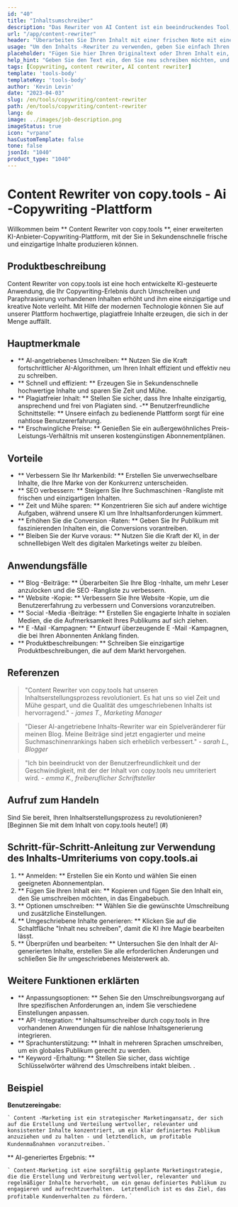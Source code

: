 ```yaml
---
id: "40"
title: "Inhaltsumschreiber"
description: "Das Rewriter von AI Content ist ein beeindruckendes Tool, das erweiterte KI -Algorithmen verwendet, um Ihren Eingabetxt automatisch neu zu schreiben und neu zu formulieren, wodurch er einzigartig, ansprechend und ansprechender ist.  Dieses Tool ist ideal für Blogger, Texter und Inhaltsersteller, die ihre Inhaltsqualität verbessern und Probleme mit Plagiaten vermeiden möchten."
url: "/app/content-rewriter"
header: "Überarbeiten Sie Ihren Inhalt mit einer frischen Note mit einem Umschreiben von KI-angetrieben."
usage: "Um den Inhalts -Rewriter zu verwenden, geben Sie einfach Ihren Text ein, den Sie neu schreiben möchten.  Dieses Tool generiert dann eine einzigartige, gut strukturierte und ansprechende Version Ihres ursprünglichen Inhalts, wodurch der Kontext und die wichtigsten Ideen aufrechterhalten werden."
placeholder: "Fügen Sie hier Ihren Originaltext oder Ihren Inhalt ein, und unsere Modelle schreiben ihn neu, um eine einzigartige, ansprechende und ansprechende Version zu erstellen."
help_hint: "Geben Sie den Text ein, den Sie neu schreiben möchten, und wir werden eine neue, eindeutige Version generieren und gleichzeitig die ursprüngliche Bedeutung und den Kontext erhalten.  Ideal zur Verbesserung der Inhaltsqualität und zur Vermeidung von Plagiatenproblemen."
tags: [Copywriting, content rewriter, AI content rewriter]
template: 'tools-body'
templateKey: 'tools-body'
author: 'Kevin Levin'
date: "2023-04-03"
slug: /en/tools/copywriting/content-rewriter
path: /en/tools/copywriting/content-rewriter
lang: de
image: ../images/job-description.png
imageStatus: true
icon: "vrpano"
hasCustomTemplate: false
tone: false
jsonId: "1040"
product_type: "1040"
---
```

# Content Rewriter von copy.tools - Ai -Copywriting -Plattform

Willkommen beim ** Content Rewriter von copy.tools **, einer erweiterten KI-Anbieter-Copywriting-Plattform, mit der Sie in Sekundenschnelle frische und einzigartige Inhalte produzieren können.

## Produktbeschreibung

Content Rewriter von copy.tools ist eine hoch entwickelte KI-gesteuerte Anwendung, die Ihr Copywriting-Erlebnis durch Umschreiben und Paraphrasierung vorhandenen Inhalten erhöht und ihm eine einzigartige und kreative Note verleiht.  Mit Hilfe der modernen Technologie können Sie auf unserer Plattform hochwertige, plagiatfreie Inhalte erzeugen, die sich in der Menge auffällt.

## Hauptmerkmale

- ** AI-angetriebenes Umschreiben: ** Nutzen Sie die Kraft fortschrittlicher AI-Algorithmen, um Ihren Inhalt effizient und effektiv neu zu schreiben.
 - ** Schnell und effizient: ** Erzeugen Sie in Sekundenschnelle hochwertige Inhalte und sparen Sie Zeit und Mühe.
 - ** Plagiatfreier Inhalt: ** Stellen Sie sicher, dass Ihre Inhalte einzigartig, ansprechend und frei von Plagiaten sind.
 -** Benutzerfreundliche Schnittstelle: ** Unsere einfach zu bedienende Plattform sorgt für eine nahtlose Benutzererfahrung.
 - ** Erschwingliche Preise: ** Genießen Sie ein außergewöhnliches Preis-Leistungs-Verhältnis mit unseren kostengünstigen Abonnementplänen.

## Vorteile

- ** Verbessern Sie Ihr Markenbild: ** Erstellen Sie unverwechselbare Inhalte, die Ihre Marke von der Konkurrenz unterscheiden.
 - ** SEO verbessern: ** Steigern Sie Ihre Suchmaschinen -Rangliste mit frischen und einzigartigen Inhalten.
 - ** Zeit und Mühe sparen: ** Konzentrieren Sie sich auf andere wichtige Aufgaben, während unsere KI um Ihre Inhaltsanforderungen kümmert.
 - ** Erhöhen Sie die Conversion -Raten: ** Geben Sie Ihr Publikum mit faszinierenden Inhalten ein, die Conversions vorantreiben.
 - ** Bleiben Sie der Kurve voraus: ** Nutzen Sie die Kraft der KI, in der schnelllebigen Welt des digitalen Marketings weiter zu bleiben.

## Anwendungsfälle

- ** Blog -Beiträge: ** Überarbeiten Sie Ihre Blog -Inhalte, um mehr Leser anzulocken und die SEO -Rangliste zu verbessern.
 - ** Website -Kopie: ** Verbessern Sie Ihre Website -Kopie, um die Benutzererfahrung zu verbessern und Conversions voranzutreiben.
 - ** Social -Media -Beiträge: ** Erstellen Sie engagierte Inhalte in sozialen Medien, die die Aufmerksamkeit Ihres Publikums auf sich ziehen.
 - ** E -Mail -Kampagnen: ** Entwurf überzeugende E -Mail -Kampagnen, die bei Ihren Abonnenten Anklang finden.
 - ** Produktbeschreibungen: ** Schreiben Sie einzigartige Produktbeschreibungen, die auf dem Markt hervorgehen.

## Referenzen

> "Content Rewriter von copy.tools hat unseren Inhaltserstellungsprozess revolutioniert. Es hat uns so viel Zeit und Mühe gespart, und die Qualität des umgeschriebenen Inhalts ist hervorragend."  - _james T., Marketing Manager_

> "Dieser AI-angetriebene Inhalts-Rewriter war ein Spielveränderer für meinen Blog. Meine Beiträge sind jetzt engagierter und meine Suchmaschinenrankings haben sich erheblich verbessert."  - _sarah L., Blogger_

> "Ich bin beeindruckt von der Benutzerfreundlichkeit und der Geschwindigkeit, mit der der Inhalt von copy.tools neu umriteriert wird.  - _emma K., freiberuflicher Schriftsteller_

## Aufruf zum Handeln

Sind Sie bereit, Ihren Inhaltserstellungsprozess zu revolutionieren?  [Beginnen Sie mit dem Inhalt von copy.tools heute!] (#)

## Schritt-für-Schritt-Anleitung zur Verwendung des Inhalts-Umriteriums von copy.tools.ai

1. ** Anmelden: ** Erstellen Sie ein Konto und wählen Sie einen geeigneten Abonnementplan.
 2. ** Fügen Sie Ihren Inhalt ein: ** Kopieren und fügen Sie den Inhalt ein, den Sie umschreiben möchten, in das Eingabebuch.
 3. ** Optionen umschreiben: ** Wählen Sie die gewünschte Umschreibung und zusätzliche Einstellungen.
 4. ** Umgeschriebene Inhalte generieren: ** Klicken Sie auf die Schaltfläche "Inhalt neu schreiben", damit die KI ihre Magie bearbeiten lässt.
 5. ** Überprüfen und bearbeiten: ** Untersuchen Sie den Inhalt der AI-generierten Inhalte, erstellen Sie alle erforderlichen Änderungen und schließen Sie Ihr umgeschriebenes Meisterwerk ab.

## Weitere Funktionen erklärten

- ** Anpassungsoptionen: ** Sehen Sie den Umschreibungsvorgang auf Ihre spezifischen Anforderungen an, indem Sie verschiedene Einstellungen anpassen.
 - ** API -Integration: ** Inhaltsumschreiber durch copy.tools in Ihre vorhandenen Anwendungen für die nahlose Inhaltsgenerierung integrieren.
 - ** Sprachunterstützung: ** Inhalt in mehreren Sprachen umschreiben, um ein globales Publikum gerecht zu werden.
 - ** Keyword -Erhaltung: ** Stellen Sie sicher, dass wichtige Schlüsselwörter während des Umschreibens intakt bleiben.
 .

## Beispiel

**Benutzereingabe:**

`` `
 Content -Marketing ist ein strategischer Marketingansatz, der sich auf die Erstellung und Verteilung wertvoller, relevanter und konsistenter Inhalte konzentriert, um ein klar definiertes Publikum anzuziehen und zu halten - und letztendlich, um profitable Kundenmaßnahmen voranzutreiben.
 `` `

** AI-generiertes Ergebnis: **

`` `
 Content-Marketing ist eine sorgfältig geplante Marketingstrategie, die die Erstellung und Verbreitung wertvoller, relevanter und regelmäßiger Inhalte hervorhebt, um ein genau definiertes Publikum zu engagieren und aufrechtzuerhalten.  Letztendlich ist es das Ziel, das profitable Kundenverhalten zu fördern.
 `` `
